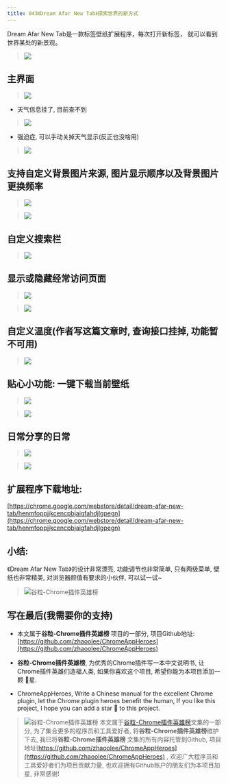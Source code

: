 ```yaml
---
title: 043《Dream Afar New Tab》探索世界的新方式
---
```

Dream Afar New Tab是一款标签壁纸扩展程序，每次打开新标签， 就可以看到世界某处的新景观。

> ![](https://v2fy.com/asset/043_dream_afar_new_tab/7050704269aa4d918e9c12acf0404072.gif)


## 主界面

> ![](https://v2fy.com/asset/043_dream_afar_new_tab/71cce43ea705436c97d7978ffe845af8.png)

- 天气信息挂了, 目前查不到

> ![](https://v2fy.com/asset/043_dream_afar_new_tab/0817a4426504404b83dc8e6d32d14c8c.png)

- 强迫症, 可以手动关掉天气显示(反正也没啥用)
> ![](https://v2fy.com/asset/043_dream_afar_new_tab/e9fae150b1094b0095f18f3e183871e1.gif)


## 支持自定义背景图片来源, 图片显示顺序以及背景图片更换频率
> ![](https://v2fy.com/asset/043_dream_afar_new_tab/61a4b23092a244cca207ed1962bb13dd.gif)

> ![](https://v2fy.com/asset/043_dream_afar_new_tab/9a5a0ceb14a54196a079eda4576cdb10.png)

## 自定义搜索栏

> ![](https://v2fy.com/asset/043_dream_afar_new_tab/564e43cdcd294ff093e318e8d7207ecb.gif)

## 显示或隐藏经常访问页面

> ![](https://v2fy.com/asset/043_dream_afar_new_tab/72a16cd2f29b4920a849b3eec3deaced.png)

> ![](https://v2fy.com/asset/043_dream_afar_new_tab/7b1ce64dbf83478ebc55ddd70d0d155b.png)

## 自定义温度(作者写这篇文章时, 查询接口挂掉, 功能暂不可用)

> ![](https://v2fy.com/asset/043_dream_afar_new_tab/2b14a5ed7c86434cb7eaa929d6b28a5d.png)

## 贴心小功能: 一键下载当前壁纸

> ![](https://v2fy.com/asset/043_dream_afar_new_tab/a7a279359a874b9194caa9989b714142.gif)

> ![](https://v2fy.com/asset/043_dream_afar_new_tab/ef69c977a2054110bac44de9f51ffa44.jpeg)

## 日常分享的日常

> ![](https://v2fy.com/asset/043_dream_afar_new_tab/a019e9d8ab514dbe9a232b4ebc09c712.png)

> ![](https://v2fy.com/asset/043_dream_afar_new_tab/6fd6349a1c6d4f07a1365fa4e6ab2ad1.png)



## 扩展程序下载地址:
[https://chrome.google.com/webstore/detail/dream-afar-new-tab/henmfoppjjkcencpbjaigfahdjlgpegn](https://chrome.google.com/webstore/detail/dream-afar-new-tab/henmfoppjjkcencpbjaigfahdjlgpegn)

## 小结:

《Dream Afar New Tab》的设计非常漂亮, 功能调节也非常简单, 只有两级菜单, 壁纸也非常精美, 对浏览器颜值有要求的小伙伴, 可以试一试~

> ![谷粒-Chrome插件英雄榜](https://v2fy.com/asset/043_dream_afar_new_tab/479259c66ffa4f16aa08fc4b57849aa2.jpeg)


## 写在最后(我需要你的支持)

- 本文属于**谷粒-Chrome插件英雄榜** 项目的一部分, 项目Github地址: [https://github.com/zhaoolee/ChromeAppHeroes](https://github.com/zhaoolee/ChromeAppHeroes)

- **谷粒-Chrome插件英雄榜**, 为优秀的Chrome插件写一本中文说明书, 让Chrome插件英雄们造福人类, 如果你喜欢这个项目, 希望你能为本项目添加一颗 🌟星.

- ChromeAppHeroes, Write a Chinese manual for the excellent Chrome plugin, let the Chrome plugin heroes benefit the human, If you like this project, I hope you can add a star 🌟 to this project.
> ![谷粒-Chrome插件英雄榜](https://v2fy.com/asset/043_dream_afar_new_tab/479259c66ffa4f16aa08fc4b57849aa2.jpeg)
本文属于[谷粒-Chrome插件英雄榜](https://www.jianshu.com/nb/27879124)文集的一部分, 为了集合更多的程序员和工具爱好者, 将**谷粒-Chrome插件英雄榜**维护下去, 我已将**谷粒-Chrome插件英雄榜** 文集的所有内容托管到Github, 项目地址[https://github.com/zhaoolee/ChromeAppHeroes](https://github.com/zhaoolee/ChromeAppHeroes) , 欢迎广大程序员和工具爱好者们为项目贡献力量, 也欢迎拥有Github账户的朋友们为本项目加星, 非常感谢!


